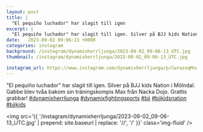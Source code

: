 ```yaml
---
layout: post
title: |
  "El pequiño luchador" har slagit till igen
excerpt: |
  "El pequiño luchador" har slagit till igen. Silver på BJJ kids Nation i Mölndal. Gabbe blev tvåa bakom sin träningskompis Max från Nacka Dojo. Grattis grabbar!     
date:   2023-09-02 09:06:13 +0000
categories: instagram
background: /instagram/dynamixherrljunga/2023-09-02_09-06-13_UTC.jpg
thumbnail: /instagram/dynamixherrljunga/2023-09-02_09-06-13_UTC.jpg

instagram_url: https://www.instagram.com/dynamixherrljunga/p/CwrwzoqMvwC
---
```

"El pequiño luchador" har slagit till igen. Silver på BJJ kids Nation i Mölndal. Gabbe blev tvåa bakom sin träningskompis Max från Nacka Dojo. Grattis grabbar! [#dynamixherrljunga](https://www.instagram.com/explore/tags/dynamixherrljunga/) [#dynamixfightingsports](https://www.instagram.com/explore/tags/dynamixfightingsports/) [#bjj](https://www.instagram.com/explore/tags/bjj/) [#bjjkidsnation](https://www.instagram.com/explore/tags/bjjkidsnation/) [#bjjkids](https://www.instagram.com/explore/tags/bjjkids/)



<img src='{{ '/instagram/dynamixherrljunga/2023-09-02_09-06-13_UTC.jpg' | prepend: site.baseurl | replace: '//', '/' }}' class='img-fluid' />
